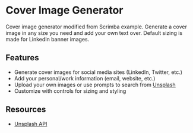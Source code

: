 # Cover Image Generator
Cover image generator modified from Scrimba example. Generate a cover image in any size you need and add your own text over. Default sizing is made for LinkedIn banner images.

## Features
- Generate cover images for social media sites (LinkedIn, Twitter, etc.)
- Add your personal/work information (email, website, etc.)
- Upload your own images or use prompts to search from [Unsplash](https://unsplash.com/)
- Customize with controls for sizing and styling

## Resources
- [Unsplash API](https://unsplash.com/developers)
